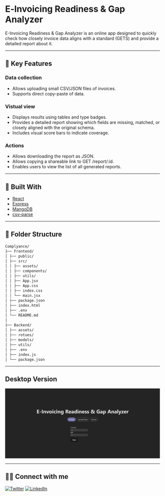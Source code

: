 # E‑Invoicing Readiness & Gap Analyzer
E-Invoicing Readiness & Gap Analyzer is an online app designed to quickly check how closely invoice data aligns with a standard (GETS) and provide a detailed report about it.

---

## 🔑 Key Features
### Data collection
- Allows uploading small CSV/JSON files of invoices.
- Supports direct copy-paste of data.

### Vistual view
- Displays results using tables and type badges.
- Provides a detailed report showing which fields are missing, matched, or closely aligned with the original schema.
- Includes visual score bars to indicate coverage.

### Actions
- Allows downloading the report as JSON.
- Allows copying a shareable link to GET /report/:id.
- Enables users to view the list of all generated reports.

---

## 🧰 Built With
- [React](https://react.dev)
- [Express](https://expressjs.com/)
- [MangoDB](https://www.mongodb.com/docs/manual/core/document/)
- [csv-parse](https://www.tines.com/docs/formulas/functions/csv-parse/)
  

---
## 📂 Folder Structure

```
Complyance/
├── Frontend/
│ ├── public/
│ ├── src/
│ │ ├── assets/
│ │ ├── components/
│ │ ├── utils/
│ │ ├── App.jsx
│ │ ├── App.css
│ │ ├── index.css
│ │ └── main.jsx
│ ├── package.json
│ ├── index.html
│ ├── .env
│ └── README.md
│
├── Backend/
│ ├── assets/
│ ├── rotues/
│ ├── models/
│ ├── utils/
│ ├── .env
│ ├── index.js
│ └── package.json

```

---
## Desktop Version
![Desktop Version](https://github.com/Abhi044738/Complyance/blob/main/image.png?raw=true)

---
## 🙋‍♂️ Connect with me

[![Twitter](https://img.shields.io/badge/Twitter-1DA1F2?style=for-the-badge&logo=twitter&logoColor=white)](https://x.com/Abhinavuniyal16)
[![LinkedIn](https://img.shields.io/badge/LinkedIn-0A66C2?style=for-the-badge&logo=linkedin&logoColor=white)](https://www.linkedin.com/in/abhinav-uniyal-dev/)
